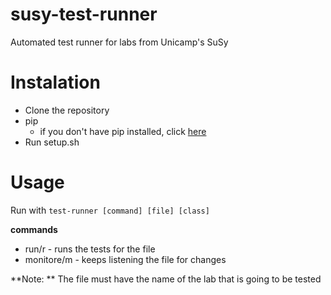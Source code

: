 # susy-test-runner
Automated test runner for labs from Unicamp's SuSy


# Instalation

 * Clone the repository
 * pip
   * if you don't have pip installed, click [here](https://pip.pypa.io/en/stable/installing/)
 * Run setup.sh

# Usage

Run with `test-runner [command] [file] [class]`

**commands**
  * run/r - runs the tests for the file
  * monitore/m - keeps listening the file for changes

**Note: ** The file must have the name of the lab that is going to be tested
